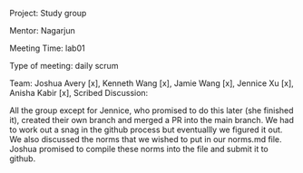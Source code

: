 

Project: Study group

Mentor: Nagarjun

Meeting Time: lab01

Type of meeting: daily scrum

Team: Joshua Avery [x], Kenneth Wang [x], Jamie Wang [x], Jennice Xu [x], Anisha Kabir [x], Scribed Discussion:

All the group except for Jennice, who promised to do this later (she finished it), created their own branch and merged a PR into the main branch. We had to work out 
a snag in the github process but eventuallly we figured it out. We also discussed the norms that we wished to put in our norms.md file. Joshua promised to compile these norms 
into the file and submit it to github.
